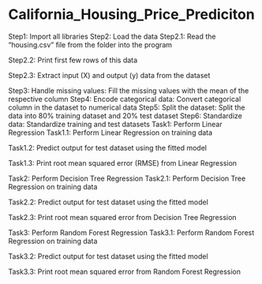 # California_Housing_Price_Prediciton

Step1: Import all libraries
Step2: Load the data
Step2.1: Read the “housing.csv” file from the folder into the program

Step2.2: Print first few rows of this data

Step2.3: Extract input (X) and output (y) data from the dataset

Step3: Handle missing values: Fill the missing values with the mean of the respective column
Step4: Encode categorical data: Convert categorical column in the dataset to numerical data
Step5: Split the dataset: Split the data into 80% training dataset and 20% test dataset
Step6: Standardize data: Standardize training and test datasets
Task1: Perform Linear Regression
Task1.1: Perform Linear Regression on training data

Task1.2: Predict output for test dataset using the fitted model

Task1.3: Print root mean squared error (RMSE) from Linear Regression

Task2: Perform Decision Tree Regression
Task2.1: Perform Decision Tree Regression on training data

Task2.2: Predict output for test dataset using the fitted model

Task2.3: Print root mean squared error from Decision Tree Regression

Task3: Perform Random Forest Regression
Task3.1: Perform Random Forest Regression on training data

Task3.2: Predict output for test dataset using the fitted model

Task3.3: Print root mean squared error from Random Forest Regression

